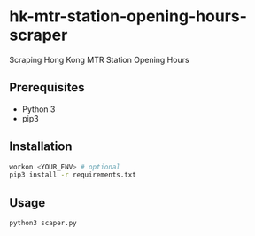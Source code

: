 # hk-mtr-station-opening-hours-scraper
Scraping Hong Kong MTR Station Opening Hours

## Prerequisites
- Python 3
- pip3

## Installation
```bash
workon <YOUR_ENV> # optional
pip3 install -r requirements.txt
```

## Usage
```bash
python3 scaper.py
```

